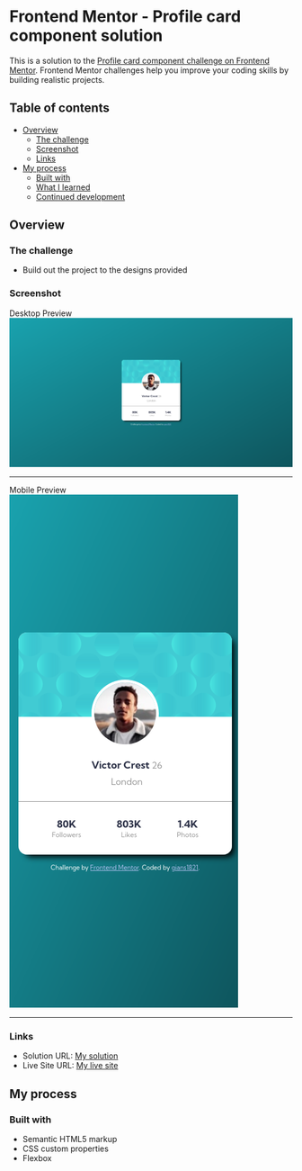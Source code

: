 # Frontend Mentor - Profile card component solution

This is a solution to the [Profile card component challenge on Frontend Mentor](https://www.frontendmentor.io/challenges/profile-card-component-cfArpWshJ). Frontend Mentor challenges help you improve your coding skills by building realistic projects. 

## Table of contents

- [Overview](#overview)
  - [The challenge](#the-challenge)
  - [Screenshot](#screenshot)
  - [Links](#links)
- [My process](#my-process)
  - [Built with](#built-with)
  - [What I learned](#what-i-learned)
  - [Continued development](#continued-development)

## Overview

### The challenge

- Build out the project to the designs provided

### Screenshot

Desktop Preview
![desktop-preview](image.png)

---

Mobile Preview
![mobile-preview](image-1.png)

---

### Links

- Solution URL: [My solution]()
- Live Site URL: [My live site]()

## My process

### Built with

- Semantic HTML5 markup
- CSS custom properties
- Flexbox
